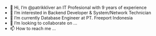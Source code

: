 - 👋 Hi, I’m @patrikkliver an IT Profesional with 9 years of experience
- 👀 I’m interested in Backend Developer & System/Network Technician
- 🌱 I’m currently Database Engineer at PT. Freeport Indonesia
- 💞️ I’m looking to collaborate on ...
- 📫 How to reach me ...

<!---
patrikkliver/patrikkliver is a ✨ special ✨ repository because its `README.md` (this file) appears on your GitHub profile.
You can click the Preview link to take a look at your changes.
--->
